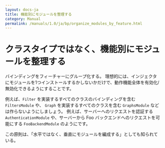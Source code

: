 ```yaml
---
layout: docs-ja
title: 機能別にモジュールを整理する
category: Manual
permalink: /manuals/1.0/ja/bp/organize_modules_by_feature.html
---
```

# クラスタイプではなく、機能別にモジュールを整理する

バインディングをフィーチャーにグループ化する。
理想的には、インジェクタにモジュールを1つインストールするかしないかだけで、動作機能全体を有効化/無効化できるようにすることです。

例えば、`Filter` を実装するすべてのクラスのバインディングを含む `FiltersModule` や、 `Graph` を実装するすべてのクラスを含む `GraphsModule` などは作らないようにしましょう。
例えば、サーバーへのリクエストを認証する `AuthenticationModule` や、サーバーから Foo バックエンドへのリクエストを可能にする `FooBackendModule` のようにです。

この原則は、「水平ではなく、垂直にモジュールを編成する」としても知られている。
